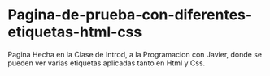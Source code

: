# Pagina-de-prueba-con-diferentes-etiquetas-html-css
Pagina Hecha en la Clase de Introd, a la Programacion con Javier, donde se pueden ver varias etiquetas aplicadas tanto en Html y Css.
